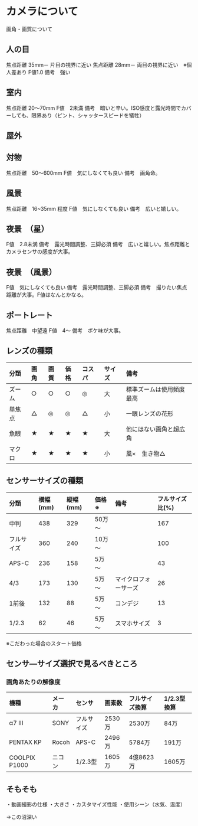 # カメラについて  

画角・画質について

## 人の目  

焦点距離 35mm－ 片目の視界に近い
焦点距離 28mm－ 両目の視界に近い　※個人差あり
F値1.0
備考　強い

## 室内

焦点距離 20〜70mm
F値　2未満
備考　暗いと辛い。ISO感度と露光時間でカバーしても、限界あり（ピント、シャッタースピードを犠牲）

## 屋外  

## 対物  

焦点距離　50〜600mm
F値　気にしなくても良い
備考　画角命。

## 風景  

焦点距離　16~35mm 程度
F値　気にしなくても良い
備考　広いと嬉しい。

## 夜景　（星）

F値　2.8未満
備考　露光時間調整、三脚必須
備考　広いと嬉しい。焦点距離とカメラセンサの感度が大事。

## 夜景　（風景）

F値　気にしなくても良い
備考　露光時間調整、三脚必須
備考　撮りたい焦点距離が大事。F値はなんとかなる。

## ポートレート  

焦点距離　中望遠
F値　4〜
備考　ボケ味が大事。

## レンズの種類  

|分類|画角|画質|価格|コスパ|サイズ|備考|
|:----|:----|:----|:----|:----|:----|:----|
|ズーム|○|○|○|◎|大|標準ズームは使用頻度最高|
|単焦点|△|◎|◎|△|小|一眼レンズの花形|
|魚眼|★|★|★|★|大|他にはない画角と超広角|
|マクロ|★|★|★|★|小|風×　生き物△|

## センサーサイズの種類  

|分類|横幅(mm)|縦幅(mm)|価格※|備考|フルサイズ比(%)|
|:----|:----|:----|:----|:----|:----|
|中判|438|329|50万～||167|
|フルサイズ|360|240|10万～||100|
|APS-C|236|158|5万～||43|
|4/3|173|130|5万～|マイクロフォーサーズ|26|
|1前後|132|88|5万～|コンデジ|13|
|1/2.3|62|46|5万～|スマホサイズ|3|
※こだわった場合のスタート価格

## センサ―サイズ選択で見るべきところ  

### 画角あたりの解像度  

|機種|メーカ|センサ|画素数|フルサイズ換算|1/2.3型換算|
|:----|:----|:----|:----|:----|:----|
|α7 III|SONY|フルサイズ|2530万|2530万|84万|
|PENTAX KP|Rocoh|APS-C|2496万|5784万|191万|
|COOLPIX P1000|ニコン|1/2.3型|1605万|4億8623万|1605万|

## そもそも

・動画撮影の仕様
・大きさ
・カスタマイズ性能
・使用シーン（水気、温度）

→この沼深い  
